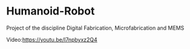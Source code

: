 # Humanoid-Robot
Project of the discipline Digital Fabrication, Microfabrication and MEMS

Video:https://youtu.be/I7npbyxz2Q4
